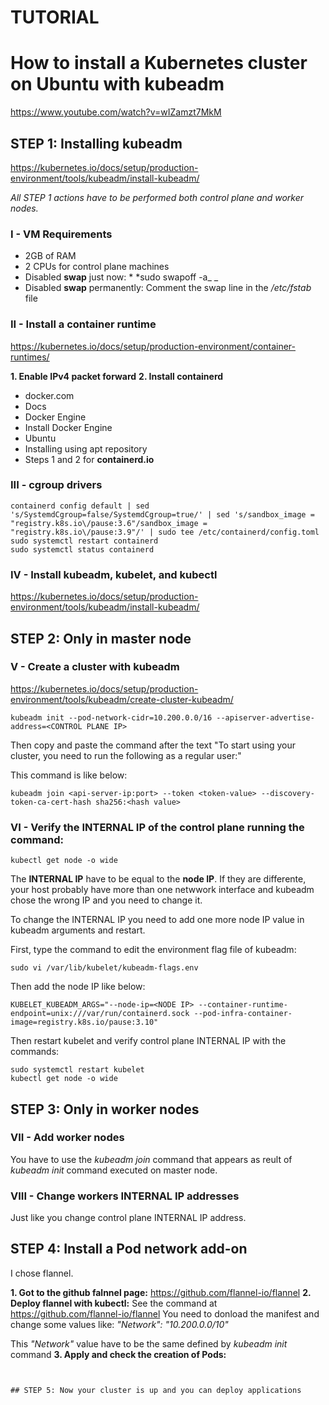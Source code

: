 # TUTORIAL 
# How to install a Kubernetes cluster on Ubuntu with kubeadm
https://www.youtube.com/watch?v=wIZamzt7MkM

## STEP 1: Installing kubeadm
https://kubernetes.io/docs/setup/production-environment/tools/kubeadm/install-kubeadm/

_All STEP 1 actions have to be performed both control plane and worker nodes._

### I - VM Requirements
- 2GB of RAM
- 2 CPUs for control plane machines
- Disabled **swap** just now: * *sudo swapoff -a_ _
- Disabled **swap** permanently: Comment the swap line in the _/etc/fstab_ file

### II - Install a container runtime
https://kubernetes.io/docs/setup/production-environment/container-runtimes/

**1. Enable IPv4 packet forward**
**2. Install containerd**

- docker.com
- Docs
- Docker Engine
- Install Docker Engine
- Ubuntu
- Installing using apt repository
- Steps 1 and 2 for **containerd.io**

### III - cgroup drivers ###
```
containerd config default | sed 's/SystemdCgroup=false/SystemdCgroup=true/' | sed 's/sandbox_image = "registry.k8s.io\/pause:3.6"/sandbox_image = "registry.k8s.io\/pause:3.9"/' | sudo tee /etc/containerd/config.toml
sudo systemctl restart containerd
sudo systemctl status containerd
```

### IV - Install kubeadm, kubelet, and kubectl
https://kubernetes.io/docs/setup/production-environment/tools/kubeadm/install-kubeadm/

## STEP 2: Only in master node

### V - Create a cluster with kubeadm
https://kubernetes.io/docs/setup/production-environment/tools/kubeadm/create-cluster-kubeadm/
```
kubeadm init --pod-network-cidr=10.200.0.0/16 --apiserver-advertise-address=<CONTROL PLANE IP>
```
Then copy and paste the command after the text "To start using your cluster, you need to run the following as a regular user:"

This command is like below:
```
kubeadm join <api-server-ip:port> --token <token-value> --discovery-token-ca-cert-hash sha256:<hash value>
```
### VI - Verify the INTERNAL IP of the control plane running the command:
```
kubectl get node -o wide
```
The **INTERNAL IP** have to be equal to the **node IP**. If they are differente, your host probably have more than one netwwork interface and kubeadm chose the wrong IP and you need to change it.

To change the INTERNAL IP you need to add one more node IP value in kubeadm arguments and restart.

First, type the command to edit the environment flag file of kubeadm:
```
sudo vi /var/lib/kubelet/kubeadm-flags.env
```
Then add the node IP like below:
```
KUBELET_KUBEADM_ARGS="--node-ip=<NODE IP> --container-runtime-endpoint=unix:///var/run/containerd.sock --pod-infra-container-image=registry.k8s.io/pause:3.10"
```
Then restart kubelet and verify control plane INTERNAL IP with the commands:
```
sudo systemctl restart kubelet
kubectl get node -o wide
```

## STEP 3: Only in worker nodes

### VII - Add worker nodes

You have to use the _kubeadm join_ command that appears as reult of _kubeadm init_ command executed on master node.

### VIII - Change workers INTERNAL IP addresses

Just like you change control plane INTERNAL IP address.

## STEP 4: Install a Pod network add-on

I chose flannel.

**1. Got to the github falnnel page:** https://github.com/flannel-io/flannel
**2. Deploy flannel with kubectl:** See the command at https://github.com/flannel-io/flannel
You need to donload the manifest and change some values like: _"Network": "10.200.0.0/10"_

This _"Network"_ value have to be the same defined by _kubeadm init_ command
**3. Apply and check the creation of Pods:**
```


## STEP 5: Now your cluster is up and you can deploy applications
